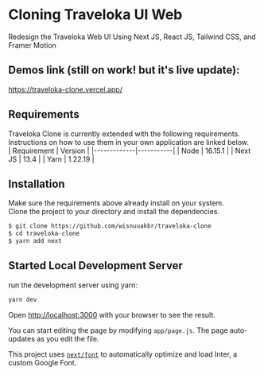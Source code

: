 # Cloning Traveloka UI Web
Redesign the Traveloka Web UI Using Next JS, React JS, Tailwind CSS, and Framer Motion

## Demos link (still on work! but it's live update): 
https://traveloka-clone.vercel.app/

## Requirements
Traveloka Clone is currently extended with the following requirements.  
Instructions on how to use them in your own application are linked below.  
| Requirement | Version   |
|-------------|-----------|
| Node        |  16.15.1  |
| Next JS     |  13.4     |
| Yarn        |  1.22.19  |

## Installation
Make sure the requirements above already install on your system.  
Clone the project to your directory and install the dependencies.
```bash
$ git clone https://github.com/wisnuuakbr/traveloka-clone
$ cd traveloka-clone
$ yarn add next
```

## Started Local Development Server
run the development server using yarn:
```bash
yarn dev
```

Open [http://localhost:3000](http://localhost:3000) with your browser to see the result.

You can start editing the page by modifying `app/page.js`. The page auto-updates as you edit the file.

This project uses [`next/font`](https://nextjs.org/docs/basic-features/font-optimization) to automatically optimize and load Inter, a custom Google Font.

